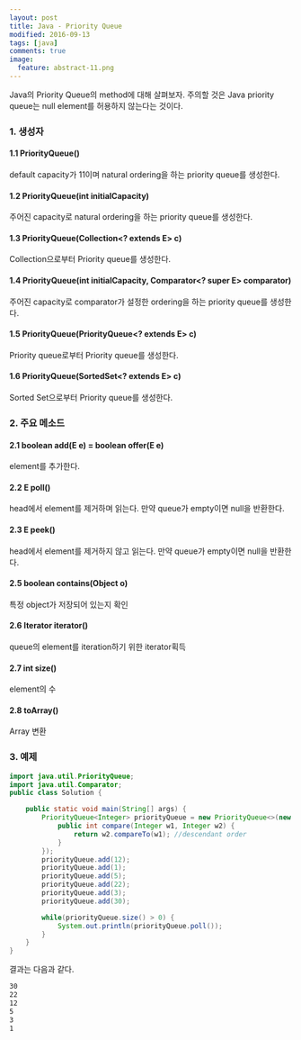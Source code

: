 ```yaml
---
layout: post
title: Java - Priority Queue
modified: 2016-09-13
tags: [java]
comments: true
image:
  feature: abstract-11.png
---
```


Java의 Priority Queue의 method에 대해 살펴보자. 주의할 것은 Java priority queue는 null element를 허용하지 않는다는 것이다. 

### 1. 생성자

#### 1.1 PriorityQueue()

default capacity가 11이며 natural ordering을 하는 priority queue를 생성한다. 

#### 1.2 	PriorityQueue(int initialCapacity)

주어진 capacity로 natural ordering을 하는 priority queue를 생성한다. 

#### 1.3 	PriorityQueue(Collection<? extends E> c)

Collection으로부터 Priority queue를 생성한다. 

#### 1.4 PriorityQueue(int initialCapacity, Comparator<? super E> comparator)

주어진 capacity로 comparator가 설정한 ordering을 하는 priority queue를 생성한다. 

#### 1.5 	PriorityQueue(PriorityQueue<? extends E> c)

Priority queue로부터 Priority queue를 생성한다. 

#### 1.6 	PriorityQueue(SortedSet<? extends E> c)

Sorted Set으로부터 Priority queue를 생성한다. 

### 2. 주요 메소드 

#### 2.1 	boolean add(E e) = boolean offer(E e)

element를 추가한다. 

#### 2.2 	E poll()

head에서 element를 제거하며 읽는다. 만약 queue가 empty이면 null을 반환한다. 

#### 2.3 	E peek()

head에서 element를 제거하지 않고 읽는다. 만약 queue가 empty이면 null을 반환한다. 

#### 2.5 	boolean contains(Object o)

특정 object가 저장되어 있는지 확인

#### 2.6 Iterator<E> iterator()

queue의 element를 iteration하기 위한 iterator획득

#### 2.7 int size()

element의 수 

#### 2.8 toArray()

Array 변환

### 3. 예제 

```java
import java.util.PriorityQueue;
import java.util.Comparator;
public class Solution {

	public static void main(String[] args) {
		PriorityQueue<Integer> priorityQueue = new PriorityQueue<>(new Comparator<Integer>() {
			public int compare(Integer w1, Integer w2) {
				return w2.compareTo(w1); //descendant order
			}
		});
		priorityQueue.add(12);
		priorityQueue.add(1);
		priorityQueue.add(5);
		priorityQueue.add(22);
		priorityQueue.add(3);
		priorityQueue.add(30);

		while(priorityQueue.size() > 0) {
			System.out.println(priorityQueue.poll());
		}
	}
}
```

결과는 다음과 같다. 

```bash
30
22
12
5
3
1
```
